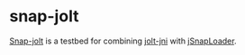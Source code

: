# snap-jolt

[Snap-jolt](https://github.com/stephengold/snap-jolt)
is a testbed for combining [jolt-jni](https://stephengold.github.io/jolt-jni-docs)
with [jSnapLoader](https://github.com/Electrostat-Lab/jSnapLoader).
